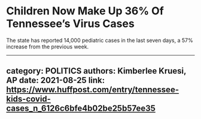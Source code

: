 # Children Now Make Up 36% Of Tennessee’s Virus Cases

The state has reported 14,000 pediatric cases in the last seven days, a 57% increase from the previous week.

---
category: POLITICS
authors: Kimberlee Kruesi, AP
date: 2021-08-25
link: https://www.huffpost.com/entry/tennessee-kids-covid-cases_n_6126c6bfe4b02be25b57ee35
---
